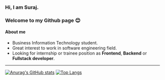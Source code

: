 ### Hi, I am Suraj.
### Welcome to my Github page 😊 

#### About me 
* Business Information Technology student.
* Great interest to work in software engineering field. 
* Looking for internship or trainee position as **Frontend**, **Backend** or **Fullstack developer**. 
---

[![Anurag's GitHub stats](https://github-readme-stats.vercel.app/api?username=mishrasur7)](https://github.com/anuraghazra/github-readme-stats) [![Top Langs](https://github-readme-stats.vercel.app/api/top-langs/?username=mishrasur7)](https://github.com/anuraghazra/github-readme-stats)





<!--
**mishrasur7/mishrasur7** is a ✨ _special_ ✨ repository because its `README.md` (this file) appears on your GitHub profile.

Here are some ideas to get you started:

- 🔭 I’m currently working on ...
- 🌱 I’m currently learning ...
- 👯 I’m looking to collaborate on ...
- 🤔 I’m looking for help with ...
- 💬 Ask me about ...
- 📫 How to reach me: ...
- 😄 Pronouns: ...
- ⚡ Fun fact: ...
-->
